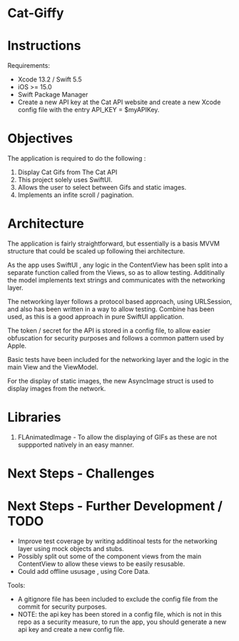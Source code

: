 # Cat-Giffy


# Instructions

   Requirements:
  * Xcode 13.2 / Swift 5.5 
  * iOS >= 15.0 
  * Swift Package Manager
  * Create a new API key at the Cat API website and create a new Xcode config file with the entry API_KEY = $myAPIKey.


# Objectives

The application is required to do the following :

1. Display Cat Gifs from The Cat API
2. This project solely uses SwiftUI.
3. Allows the user to select between Gifs and static images.
4. Implements an infite scroll / pagination.


# Architecture

The application is fairly straightforward, but essentially is a basis MVVM structure that could be scaled up following thei architecture.

As the app uses SwiftUI , any logic in the ContentView has been split into a separate function called from the Views, so as to allow testing. Additinally the model implements text strings and communicates with the networking layer.

The networking layer follows a protocol based approach, using URLSession, and also has been written in a way to allow testing. Combine has been used, as this is a good approach in pure SwiftUI application.

The token / secret for the API is stored in a config file, to allow easier obfuscation for security purposes and follows a common pattern used by Apple.

Basic tests have been included for the networking layer and the logic in the main View and the ViewModel.

For the display of static images, the new AsyncImage struct is used to display images from the network.


# Libraries

1. FLAnimatedImage  - To allow the displaying of GIFs as these are not suppported natively in an easy manner.


# Next Steps - Challenges

# Next Steps - Further Development / TODO

* Improve test coverage by writing additinoal tests for the networking layer using mock objects and stubs.
* Possibly split out some of the component views from the main ContentView to allow these views to be easily resusable.
* Could add offline ususage , using Core Data.

Tools:

* A gitignore file has been included to exclude the config file from the commit for security purposes.
* NOTE: the api key has been stored in a config file, which is not in this repo as a security measure, to run the app, you should generate a new api key and create a new config file.

